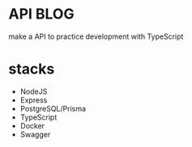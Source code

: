 # API BLOG

make a API to practice development with TypeScript

# stacks

- NodeJS
- Express
- PostgreSQL/Prisma
- TypeScript
- Docker
- Swagger